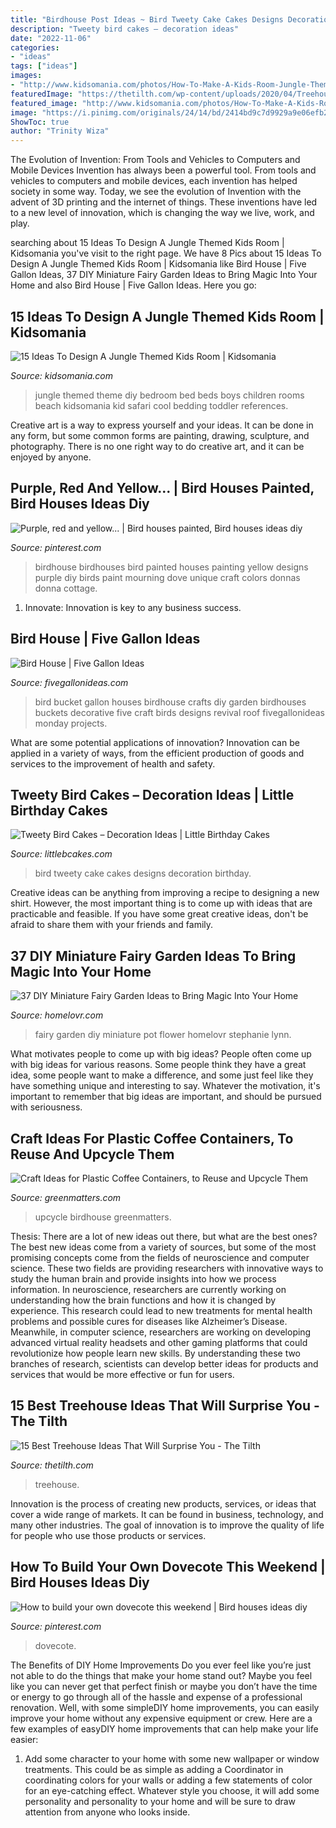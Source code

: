 ```yaml
---
title: "Birdhouse Post Ideas ~ Bird Tweety Cake Cakes Designs Decoration Birthday"
description: "Tweety bird cakes – decoration ideas"
date: "2022-11-06"
categories:
- "ideas"
tags: ["ideas"]
images:
- "http://www.kidsomania.com/photos/How-To-Make-A-Kids-Room-Jungle-Themed-11.jpg"
featuredImage: "https://thetilth.com/wp-content/uploads/2020/04/Treehouse-Ideas15.jpg"
featured_image: "http://www.kidsomania.com/photos/How-To-Make-A-Kids-Room-Jungle-Themed-11.jpg"
image: "https://i.pinimg.com/originals/24/14/bd/2414bd9c7d9929a9e06efb29605d1229.jpg"
ShowToc: true
author: "Trinity Wiza"
---
```



The Evolution of Invention: From Tools and Vehicles to Computers and Mobile Devices
Invention has always been a powerful tool. From tools and vehicles to computers and mobile devices, each invention has helped society in some way. Today, we see the evolution of Invention with the advent of 3D printing and the internet of things. These inventions have led to a new level of innovation, which is changing the way we live, work, and play.

	

		
searching about 15 Ideas To Design A Jungle Themed Kids Room | Kidsomania you've visit to the right page. We have 8 Pics about 15 Ideas To Design A Jungle Themed Kids Room | Kidsomania like Bird House | Five Gallon Ideas, 37 DIY Miniature Fairy Garden Ideas to Bring Magic Into Your Home and also Bird House | Five Gallon Ideas. Here you go:
		
    
## 15 Ideas To Design A Jungle Themed Kids Room | Kidsomania

<img loading=lazy src="http://www.kidsomania.com/photos/How-To-Make-A-Kids-Room-Jungle-Themed-11.jpg" onerror="this.onerror=null;this.src='https://tse4.mm.bing.net/th?id=OIP.a_K6R_cTCzScfwFaYAc6xwHaJ4&amp;pid=15.1';" alt="15 Ideas To Design A Jungle Themed Kids Room | Kidsomania">

_Source: kidsomania.com_

>jungle themed theme diy bedroom bed beds boys children rooms beach kidsomania kid safari cool bedding toddler references. 

	

Creative art is a way to express yourself and your ideas. It can be done in any form, but some common forms are painting, drawing, sculpture, and photography. There is no one right way to do creative art, and it can be enjoyed by anyone.

    
## Purple, Red And Yellow... | Bird Houses Painted, Bird Houses Ideas Diy

<img loading=lazy src="https://i.pinimg.com/originals/24/14/bd/2414bd9c7d9929a9e06efb29605d1229.jpg" onerror="this.onerror=null;this.src='https://tse4.mm.bing.net/th?id=OIP.dK6c8geoEwExXTo-zEzhlwHaJ4&amp;pid=15.1';" alt="Purple, red and yellow... | Bird houses painted, Bird houses ideas diy">

_Source: pinterest.com_

>birdhouse birdhouses bird painted houses painting yellow designs purple diy birds paint mourning dove unique craft colors donnas donna cottage. 

	

1. Innovate: Innovation is key to any business success.

    
## Bird House | Five Gallon Ideas

<img loading=lazy src="http://fivegallonideas.com/wp-content/uploads/2013/05/bucket-bird-house.jpg" onerror="this.onerror=null;this.src='https://tse4.mm.bing.net/th?id=OIP.S1t2yIfApvtJ8GaR4xmHaAHaJ4&amp;pid=15.1';" alt="Bird House | Five Gallon Ideas">

_Source: fivegallonideas.com_

>bird bucket gallon houses birdhouse crafts diy garden birdhouses buckets decorative five craft birds designs revival roof fivegallonideas monday projects. 

	

What are some potential applications of innovation?
Innovation can be applied in a variety of ways, from the efficient production of goods and services to the improvement of health and safety.

    
## Tweety Bird Cakes – Decoration Ideas | Little Birthday Cakes

<img loading=lazy src="http://www.littlebcakes.com/wp-content/uploads/2014/05/Tweety-Bird-Cake-Designs.jpg" onerror="this.onerror=null;this.src='https://tse1.mm.bing.net/th?id=OIP.kKGV5XfAPHGoPyJHG6F-mQHaJ3&amp;pid=15.1';" alt="Tweety Bird Cakes – Decoration Ideas | Little Birthday Cakes">

_Source: littlebcakes.com_

>bird tweety cake cakes designs decoration birthday. 

	

Creative ideas can be anything from improving a recipe to designing a new shirt. However, the most important thing is to come up with ideas that are practicable and feasible. If you have some great creative ideas, don't be afraid to share them with your friends and family.

    
## 37 DIY Miniature Fairy Garden Ideas To Bring Magic Into Your Home

<img loading=lazy src="https://www.homelovr.com/wp-content/uploads/2017/06/Diy-Flower-Pot-Miniature-Fairy-Garden.jpg" onerror="this.onerror=null;this.src='https://tse4.mm.bing.net/th?id=OIP.3Dy4gbXzeLrhzLs5bKV3IwHaLy&amp;pid=15.1';" alt="37 DIY Miniature Fairy Garden Ideas to Bring Magic Into Your Home">

_Source: homelovr.com_

>fairy garden diy miniature pot flower homelovr stephanie lynn. 

	

What motivates people to come up with big ideas?
People often come up with big ideas for various reasons. Some people think they have a great idea, some people want to make a difference, and some just feel like they have something unique and interesting to say. Whatever the motivation, it's important to remember that big ideas are important, and should be pursued with seriousness.

    
## Craft Ideas For Plastic Coffee Containers, To Reuse And Upcycle Them

<img loading=lazy src="https://media.greenmatters.com/brand-img/_bAVVMHRn/1600x838/upcycled-bird-house-1608064854759.jpg" onerror="this.onerror=null;this.src='https://tse1.mm.bing.net/th?id=OIP.eW-y64rR3HsKYAJCyoaRKwHaD4&amp;pid=15.1';" alt="Craft Ideas for Plastic Coffee Containers, to Reuse and Upcycle Them">

_Source: greenmatters.com_

>upcycle birdhouse greenmatters. 

	

Thesis: There are a lot of new ideas out there, but what are the best ones?
The best new ideas come from a variety of sources, but some of the most promising concepts come from the fields of neuroscience and computer science. These two fields are providing researchers with innovative ways to study the human brain and provide insights into how we process information. In neuroscience, researchers are currently working on understanding how the brain functions and how it is changed by experience. This research could lead to new treatments for mental health problems and possible cures for diseases like Alzheimer’s Disease. Meanwhile, in computer science, researchers are working on developing advanced virtual reality headsets and other gaming platforms that could revolutionize how people learn new skills. By understanding these two branches of research, scientists can develop better ideas for products and services that would be more effective or fun for users.

    
## 15 Best Treehouse Ideas That Will Surprise You - The Tilth

<img loading=lazy src="https://thetilth.com/wp-content/uploads/2020/04/Treehouse-Ideas15.jpg" onerror="this.onerror=null;this.src='https://tse1.mm.bing.net/th?id=OIP.ebO31xSCE3SckLz5A4YsQAHaJ4&amp;pid=15.1';" alt="15 Best Treehouse Ideas That Will Surprise You - The Tilth">

_Source: thetilth.com_

>treehouse. 

	

Innovation is the process of creating new products, services, or ideas that cover a wide range of markets. It can be found in business, technology, and many other industries. The goal of innovation is to improve the quality of life for people who use those products or services.

    
## How To Build Your Own Dovecote This Weekend | Bird Houses Ideas Diy

<img loading=lazy src="https://i.pinimg.com/736x/57/b5/ec/57b5ecea0f1c50b5f7afeec0a095850b.jpg" onerror="this.onerror=null;this.src='https://tse2.mm.bing.net/th?id=OIP.z0LG5-3XnLzXVB4BLba6AwHaFg&amp;pid=15.1';" alt="How to build your own dovecote this weekend | Bird houses ideas diy">

_Source: pinterest.com_

>dovecote. 

	

The Benefits of DIY Home Improvements
Do you ever feel like you’re just not able to do the things that make your home stand out? Maybe you feel like you can never get that perfect finish or maybe you don’t have the time or energy to go through all of the hassle and expense of a professional renovation. Well, with some simpleDIY home improvements, you can easily improve your home without any expensive equipment or crew. Here are a few examples of easyDIY home improvements that can help make your life easier: 
1. Add some character to your home with some new wallpaper or window treatments. This could be as simple as adding a Coordinator in coordinating colors for your walls or adding a few statements of color for an eye-catching effect. Whatever style you choose, it will add some personality and personality to your home and will be sure to draw attention from anyone who looks inside.

